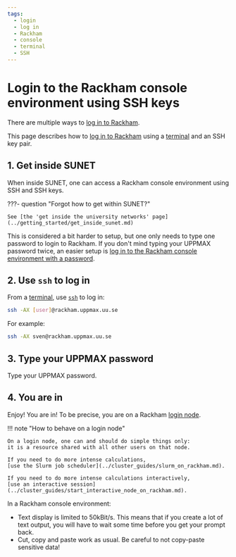 ```yaml
---
tags:
  - login
  - log in
  - Rackham
  - console
  - terminal
  - SSH
---
```


# Login to the Rackham console environment using SSH keys

There are multiple ways to [log in to Rackham](login_rackham.md).

This page describes how to [log in to Rackham](login_rackham.md)
using a [terminal](../software/terminal.md) and an SSH key pair.

## 1. Get inside SUNET

When inside SUNET, one can access a Rackham console environment
using SSH and SSH keys.

???- question "Forgot how to get within SUNET?"

    See [the 'get inside the university networks' page](../getting_started/get_inside_sunet.md)

This is considered a bit harder to setup,
but one only needs to type one password to login to Rackham.
If you don't mind typing your UPPMAX password twice,
an easier setup is [log in to the Rackham console environment with a password](login_rackham_console_password.md).

## 2. Use `ssh` to log in

From a [terminal](../software/terminal.md), use [`ssh`](../software/ssh.md) to log in:

```bash
ssh -AX [user]@rackham.uppmax.uu.se
```

For example:

```bash
ssh -AX sven@rackham.uppmax.uu.se
```

## 3. Type your UPPMAX password

Type your UPPMAX password.

## 4. You are in

Enjoy! You are in! To be precise, you are on a Rackham [login node](../cluster_guides/login_node.md).

!!! note "How to behave on a login node"

    On a login node, one can and should do simple things only:
    it is a resource shared with all other users on that node.

    If you need to do more intense calculations,
    [use the Slurm job scheduler](../cluster_guides/slurm_on_rackham.md).

    If you need to do more intense calculations interactively,
    [use an interactive session](../cluster_guides/start_interactive_node_on_rackham.md).

In a Rackham console environment:

- Text display is limited to 50kBit/s.
  This means that if you create a lot of text output,
  you will have to wait some time before you get your prompt back.
- Cut, copy and paste work as usual.
  Be careful to not copy-paste sensitive data!
